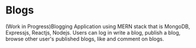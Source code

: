 # Blogs
(Work in Progress)Blogging Application using MERN stack that is MongoDB, Expressjs, Reactjs, Nodejs. Users can log in write a blog, publish a blog, browse other user's published blogs, like and comment on blogs.
